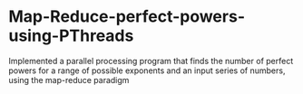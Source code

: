 # Map-Reduce-perfect-powers-using-PThreads
Implemented a parallel processing program that finds the number of  perfect powers for a range of possible exponents and an input series of  numbers, using the map-reduce paradigm
